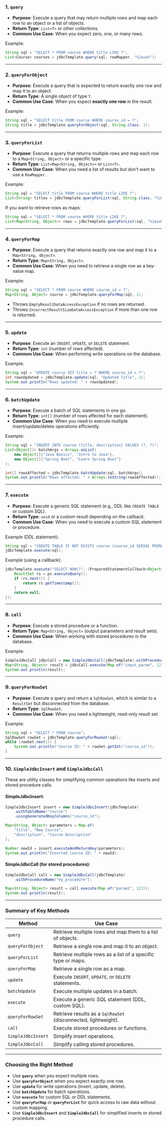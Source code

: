 

### 1. **`query`**
- **Purpose**: Execute a query that may return multiple rows and map each row to an object or a list of objects.
- **Return Type**: `List<T>` or other collections.
- **Common Use Case**: When you expect zero, one, or many rows.

Example:
```java
String sql = "SELECT * FROM course WHERE title LIKE ?";
List<Course> courses = jdbcTemplate.query(sql, rowMapper, "%Java%");
```

---

### 2. **`queryForObject`**
- **Purpose**: Execute a query that is expected to return exactly one row and map it to an object.
- **Return Type**: A single object of type `T`.
- **Common Use Case**: When you expect **exactly one row** in the result.

Example:
```java
String sql = "SELECT title FROM course WHERE course_id = ?";
String title = jdbcTemplate.queryForObject(sql, String.class, 1);
```

---

### 3. **`queryForList`**
- **Purpose**: Execute a query that returns multiple rows and map each row to a `Map<String, Object>` or a specific type.
- **Return Type**: `List<Map<String, Object>>` or `List<T>`.
- **Common Use Case**: When you need a list of results but don't want to use a `RowMapper`.

Example:
```java
String sql = "SELECT title FROM course WHERE title LIKE ?";
List<String> titles = jdbcTemplate.queryForList(sql, String.class, "%Java%");
```

If you want to retrieve rows as maps:
```java
String sql = "SELECT * FROM course WHERE title LIKE ?";
List<Map<String, Object>> rows = jdbcTemplate.queryForList(sql, "%Java%");
```

---

### 4. **`queryForMap`**
- **Purpose**: Execute a query that returns exactly one row and map it to a `Map<String, Object>`.
- **Return Type**: `Map<String, Object>`.
- **Common Use Case**: When you need to retrieve a single row as a key-value map.

Example:
```java
String sql = "SELECT * FROM course WHERE course_id = ?";
Map<String, Object> course = jdbcTemplate.queryForMap(sql, 1);
```

- Throws `EmptyResultDataAccessException` if no rows are returned.
- Throws `IncorrectResultSizeDataAccessException` if more than one row is returned.

---

### 5. **`update`**
- **Purpose**: Execute an `INSERT`, `UPDATE`, or `DELETE` statement.
- **Return Type**: `int` (number of rows affected).
- **Common Use Case**: When performing write operations on the database.

Example:
```java
String sql = "UPDATE course SET title = ? WHERE course_id = ?";
int rowsUpdated = jdbcTemplate.update(sql, "Updated Title", 1);
System.out.println("Rows updated: " + rowsUpdated);
```

---

### 6. **`batchUpdate`**
- **Purpose**: Execute a batch of SQL statements in one go.
- **Return Type**: `int[]` (number of rows affected for each statement).
- **Common Use Case**: When you need to execute multiple insert/update/delete operations efficiently.

Example:
```java
String sql = "INSERT INTO course (title, description) VALUES (?, ?)";
List<Object[]> batchArgs = Arrays.asList(
    new Object[]{"Java Basics", "Intro to Java"},
    new Object[]{"Spring Boot", "Learn Spring Boot"}
);

int[] rowsAffected = jdbcTemplate.batchUpdate(sql, batchArgs);
System.out.println("Rows affected: " + Arrays.toString(rowsAffected));
```

---

### 7. **`execute`**
- **Purpose**: Execute a generic SQL statement (e.g., DDL like `CREATE TABLE` or custom SQL).
- **Return Type**: `void` or a custom result depending on the callback.
- **Common Use Case**: When you need to execute a custom SQL statement or procedure.

Example (DDL statement):
```java
String sql = "CREATE TABLE IF NOT EXISTS course (course_id SERIAL PRIMARY KEY, title VARCHAR(255))";
jdbcTemplate.execute(sql);
```

Example (using a callback):
```java
jdbcTemplate.execute("SELECT NOW()", (PreparedStatementCallback<Object>) ps -> {
    ResultSet rs = ps.executeQuery();
    if (rs.next()) {
        return rs.getTimestamp(1);
    }
    return null;
});
```

---

### 8. **`call`**
- **Purpose**: Execute a stored procedure or a function.
- **Return Type**: `Map<String, Object>` (output parameters and result sets).
- **Common Use Case**: When working with stored procedures in the database.

Example:
```java
SimpleJdbcCall jdbcCall = new SimpleJdbcCall(jdbcTemplate).withProcedureName("my_procedure");
Map<String, Object> result = jdbcCall.execute(Map.of("input_param", 123));
System.out.println(result);
```

---

### 9. **`queryForRowSet`**
- **Purpose**: Execute a query and return a `SqlRowSet`, which is similar to a `ResultSet` but disconnected from the database.
- **Return Type**: `SqlRowSet`.
- **Common Use Case**: When you need a lightweight, read-only result set.

Example:
```java
String sql = "SELECT * FROM course";
SqlRowSet rowSet = jdbcTemplate.queryForRowSet(sql);
while (rowSet.next()) {
    System.out.println("Course ID: " + rowSet.getInt("course_id"));
}
```

---

### 10. **`SimpleJdbcInsert` and `SimpleJdbcCall`**
These are utility classes for simplifying common operations like inserts and stored procedure calls.

#### SimpleJdbcInsert:
```java
SimpleJdbcInsert insert = new SimpleJdbcInsert(jdbcTemplate)
    .withTableName("course")
    .usingGeneratedKeyColumns("course_id");

Map<String, Object> parameters = Map.of(
    "title", "New Course",
    "description", "Course Description"
);

Number newId = insert.executeAndReturnKey(parameters);
System.out.println("Inserted course ID: " + newId);
```

#### SimpleJdbcCall (for stored procedures):
```java
SimpleJdbcCall call = new SimpleJdbcCall(jdbcTemplate)
    .withProcedureName("my_procedure");

Map<String, Object> result = call.execute(Map.of("param1", 123));
System.out.println(result);
```

---

### Summary of Key Methods

| **Method**              | **Use Case**                                                                 |
|-------------------------|-----------------------------------------------------------------------------|
| `query`                | Retrieve multiple rows and map them to a list of objects.                   |
| `queryForObject`       | Retrieve a single row and map it to an object.                              |
| `queryForList`         | Retrieve multiple rows as a list of a specific type or maps.               |
| `queryForMap`          | Retrieve a single row as a map.                                             |
| `update`               | Execute `INSERT`, `UPDATE`, or `DELETE` statements.                        |
| `batchUpdate`          | Execute multiple updates in a batch.                                       |
| `execute`              | Execute a generic SQL statement (DDL, custom SQL).                        |
| `queryForRowSet`       | Retrieve results as a `SqlRowSet` (disconnected, lightweight).             |
| `call`                 | Execute stored procedures or functions.                                    |
| `SimpleJdbcInsert`     | Simplify insert operations.                                                |
| `SimpleJdbcCall`       | Simplify calling stored procedures.                                        |

---

### Choosing the Right Method
- Use **`query`** when you expect multiple rows.
- Use **`queryForObject`** when you expect exactly one row.
- Use **`update`** for write operations (insert, update, delete).
- Use **`batchUpdate`** for batch operations.
- Use **`execute`** for custom SQL or DDL statements.
- Use **`queryForMap`** or **`queryForList`** for quick access to raw data without custom mapping.
- Use **`SimpleJdbcInsert`** and **`SimpleJdbcCall`** for simplified inserts or stored procedure calls.

